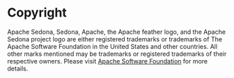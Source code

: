 # Copyright

Apache Sedona, Sedona, Apache, the Apache feather logo, and the Apache Sedona project logo are either registered trademarks or trademarks of The Apache Software Foundation in the United States and other countries. All other marks mentioned may be trademarks or registered trademarks of their respective owners. Please visit <a href="http://www.apache.org/">Apache Software Foundation</a> for more details.